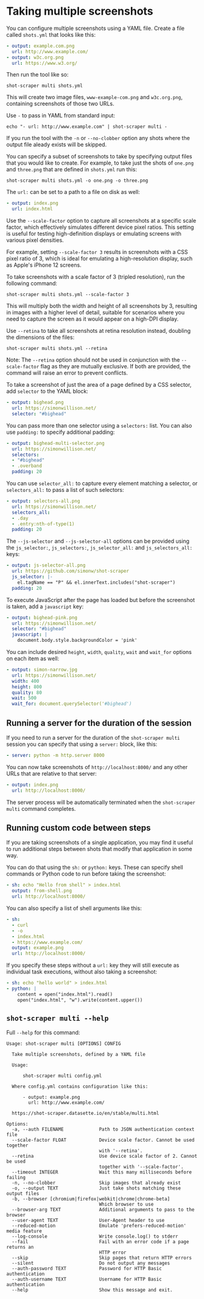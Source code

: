 # Taking multiple screenshots

You can configure multiple screenshots using a YAML file. Create a file called `shots.yml` that looks like this:

```yaml
- output: example.com.png
  url: http://www.example.com/
- output: w3c.org.png
  url: https://www.w3.org/
```
Then run the tool like so:

    shot-scraper multi shots.yml

This will create two image files, `www-example-com.png` and `w3c.org.png`, containing screenshots of those two URLs.

Use `-` to pass in YAML from standard input:

    echo "- url: http://www.example.com" | shot-scraper multi -

If you run the tool with the `-n` or `--no-clobber` option any shots where the output file aleady exists will be skipped.

You can specify a subset of screenshots to take by specifying output files that you would like to create. For example, to take just the shots of `one.png` and `three.png` that are defined in `shots.yml` run this:

    shot-scraper multi shots.yml -o one.png -o three.png

The `url:` can be set to a path to a file on disk as well:

```yaml
- output: index.png
  url: index.html
```

Use the `--scale-factor` option to capture all screenshots at a specific scale factor, which effectively simulates different device pixel ratios. This setting is useful for testing high-definition displays or emulating screens with various pixel densities.

For example, setting `--scale-factor 3` results in screenshots with a CSS pixel ratio of 3, which is ideal for emulating a high-resolution display, such as Apple's iPhone 12 screens.

To take screenshots with a scale factor of 3 (tripled resolution), run the following command:

    shot-scraper multi shots.yml --scale-factor 3

This will multiply both the width and height of all screenshots by 3, resulting in images with a higher level of detail, suitable for scenarios where you need to capture the screen as it would appear on a high-DPI display.

Use `--retina` to take all screenshots at retina resolution instead, doubling the dimensions of the files:

    shot-scraper multi shots.yml --retina

Note: The `--retina` option should not be used in conjunction with the `--scale-factor` flag as they are mutually exclusive. If both are provided, the command will raise an error to prevent conflicts.

To take a screenshot of just the area of a page defined by a CSS selector, add `selector` to the YAML block:

```yaml
- output: bighead.png
  url: https://simonwillison.net/
  selector: "#bighead"
```

You can pass more than one selector using a `selectors:` list. You can also use `padding:` to specify additional padding:

```yaml
- output: bighead-multi-selector.png
  url: https://simonwillison.net/
  selectors:
  - "#bighead"
  - .overband
  padding: 20
```

You can use `selector_all:` to capture every element matching a selector, or `selectors_all:` to pass a list of such selectors:

```yaml
- output: selectors-all.png
  url: https://simonwillison.net/
  selectors_all:
  - .day
  - .entry:nth-of-type(1)
  padding: 20
```

The `--js-selector` and `--js-selector-all` options can be provided using the `js_selector:`, `js_selectors:`, `js_selector_all:` and `js_selectors_all:` keys:

```yaml
- output: js-selector-all.png
  url: https://github.com/simonw/shot-scraper
  js_selector: |-
    el.tagName == "P" && el.innerText.includes("shot-scraper")
  padding: 20
```

To execute JavaScript after the page has loaded but before the screenshot is taken, add a `javascript` key:

```yaml
- output: bighead-pink.png
  url: https://simonwillison.net/
  selector: "#bighead"
  javascript: |
    document.body.style.backgroundColor = 'pink'
```

You can include desired `height`, `width`, `quality`, `wait` and `wait_for` options on each item as well:

```yaml
- output: simon-narrow.jpg
  url: https://simonwillison.net/
  width: 400
  height: 800
  quality: 80
  wait: 500
  wait_for: document.querySelector('#bighead')
```

## Running a server for the duration of the session

If you need to run a server for the duration of the `shot-scraper multi` session you can specify that using a `server:` block, like this:
```yaml
- server: python -m http.server 8000
```
You can now take screenshots of `http://localhost:8000/` and any other URLs that are relative to that server:
```yaml
- output: index.png
  url: http://localhost:8000/
```
The server process will be automatically terminated when the `shot-scraper multi` command completes.

## Running custom code between steps

If you are taking screenshots of a single application, you may find it useful to run additional steps between shots that modify that application in some way.

You can do that using the `sh:` or `python:` keys. These can specify shell commands or Python code to run before taking the screenshot:

```yaml
- sh: echo "Hello from shell" > index.html
  output: from-shell.png
  url: http://localhost:8000/
```
You can also specify a list of shell arguments like this:
```yaml
- sh:
  - curl
  - -o
  - index.html
  - https://www.example.com/
  output: example.png
  url: http://localhost:8000/
```
If you specify these steps without a `url:` key they will still execute as individual task executions, without also taking a screenshot:
```yaml
- sh: echo "hello world" > index.html
- python: |
    content = open("index.html").read()
    open("index.html", "w").write(content.upper())
```

## `shot-scraper multi --help`

Full `--help` for this command:

<!-- [[[cog
import cog
from shot_scraper import cli
from click.testing import CliRunner
runner = CliRunner()
result = runner.invoke(cli.cli, ["multi", "--help"])
help = result.output.replace("Usage: cli", "Usage: shot-scraper")
cog.out(
    "```\n{}\n```\n".format(help.strip())
)
]]] -->
```
Usage: shot-scraper multi [OPTIONS] CONFIG

  Take multiple screenshots, defined by a YAML file

  Usage:

      shot-scraper multi config.yml

  Where config.yml contains configuration like this:

      - output: example.png
        url: http://www.example.com/

  https://shot-scraper.datasette.io/en/stable/multi.html

Options:
  -a, --auth FILENAME             Path to JSON authentication context file
  --scale-factor FLOAT            Device scale factor. Cannot be used together
                                  with '--retina'.
  --retina                        Use device scale factor of 2. Cannot be used
                                  together with '--scale-factor'.
  --timeout INTEGER               Wait this many milliseconds before failing
  -n, --no-clobber                Skip images that already exist
  -o, --output TEXT               Just take shots matching these output files
  -b, --browser [chromium|firefox|webkit|chrome|chrome-beta]
                                  Which browser to use
  --browser-arg TEXT              Additional arguments to pass to the browser
  --user-agent TEXT               User-Agent header to use
  --reduced-motion                Emulate 'prefers-reduced-motion' media feature
  --log-console                   Write console.log() to stderr
  --fail                          Fail with an error code if a page returns an
                                  HTTP error
  --skip                          Skip pages that return HTTP errors
  --silent                        Do not output any messages
  --auth-password TEXT            Password for HTTP Basic authentication
  --auth-username TEXT            Username for HTTP Basic authentication
  --help                          Show this message and exit.
```
<!-- [[[end]]] -->

